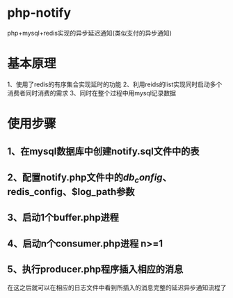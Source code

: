 # php-notify
php+mysql+redis实现的异步延迟通知(类似支付的异步通知)

# 基本原理
1、使用了redis的有序集合实现延时的功能
2、利用reids的list实现同时启动多个消费者同时消费的需求
3、同时在整个过程中用mysql记录数据

# 使用步骤
## 1、在mysql数据库中创建notify.sql文件中的表
## 2、配置notify.php文件中的$db_config、$redis_config、$log_path参数
## 3、启动1个buffer.php进程
## 4、启动n个consumer.php进程 n>=1
## 5、执行producer.php程序插入相应的消息
在这之后就可以在相应的日志文件中看到所插入的消息完整的延迟异步通知流程了
